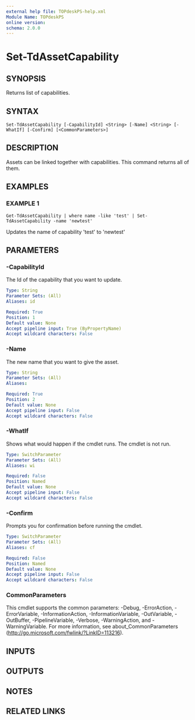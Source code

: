 ```yaml
---
external help file: TOPdeskPS-help.xml
Module Name: TOPdeskPS
online version:
schema: 2.0.0
---
```


# Set-TdAssetCapability

## SYNOPSIS
Returns list of capabilities.

## SYNTAX

```
Set-TdAssetCapability [-CapabilityId] <String> [-Name] <String> [-WhatIf] [-Confirm] [<CommonParameters>]
```

## DESCRIPTION
Assets can be linked together with capabilities.
This command returns all of them.

## EXAMPLES

### EXAMPLE 1
```
Get-TdAssetCapability | where name -like 'test' | Set-TdAssetCapability -name 'newtest'
```

Updates the name of capability 'test' to 'newtest'

## PARAMETERS

### -CapabilityId
The Id of the capability that you want to update.

```yaml
Type: String
Parameter Sets: (All)
Aliases: id

Required: True
Position: 1
Default value: None
Accept pipeline input: True (ByPropertyName)
Accept wildcard characters: False
```

### -Name
The new name that you want to give the asset.

```yaml
Type: String
Parameter Sets: (All)
Aliases:

Required: True
Position: 2
Default value: None
Accept pipeline input: False
Accept wildcard characters: False
```

### -WhatIf
Shows what would happen if the cmdlet runs.
The cmdlet is not run.

```yaml
Type: SwitchParameter
Parameter Sets: (All)
Aliases: wi

Required: False
Position: Named
Default value: None
Accept pipeline input: False
Accept wildcard characters: False
```

### -Confirm
Prompts you for confirmation before running the cmdlet.

```yaml
Type: SwitchParameter
Parameter Sets: (All)
Aliases: cf

Required: False
Position: Named
Default value: None
Accept pipeline input: False
Accept wildcard characters: False
```

### CommonParameters
This cmdlet supports the common parameters: -Debug, -ErrorAction, -ErrorVariable, -InformationAction, -InformationVariable, -OutVariable, -OutBuffer, -PipelineVariable, -Verbose, -WarningAction, and -WarningVariable.
For more information, see about_CommonParameters (http://go.microsoft.com/fwlink/?LinkID=113216).

## INPUTS

## OUTPUTS

## NOTES

## RELATED LINKS
